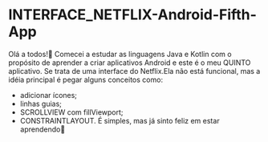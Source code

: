 # INTERFACE_NETFLIX-Android-Fifth-App
Olá a todos!👋 
Comecei a estudar as linguagens Java e Kotlin com o propósito de aprender a criar aplicativos Android e este é o meu QUINTO aplicativo. 
Se trata de uma interface do Netflix.Ela não está funcional, mas a idéia principal é pegar alguns conceitos como: 
  * adicionar ícones;
  * linhas guias;
  * SCROLLVIEW com fillViewport;
  * CONSTRAINTLAYOUT.
  É simples, mas já sinto feliz em estar aprendendo🙏
